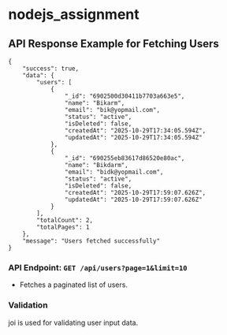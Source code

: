 # nodejs_assignment

## API Response Example for Fetching Users

```
{
    "success": true,
    "data": {
        "users": [
            {
                "_id": "6902500d30411b7703a663e5",
                "name": "Bikarm",
                "email": "bik@yopmail.com",
                "status": "active",
                "isDeleted": false,
                "createdAt": "2025-10-29T17:34:05.594Z",
                "updatedAt": "2025-10-29T17:34:05.594Z"
            },
            {
                "_id": "690255eb83617d86520e80ac",
                "name": "Bikdarm",
                "email": "bidk@yopmail.com",
                "status": "active",
                "isDeleted": false,
                "createdAt": "2025-10-29T17:59:07.626Z",
                "updatedAt": "2025-10-29T17:59:07.626Z"
            }
        ],
        "totalCount": 2,
        "totalPages": 1
    },
    "message": "Users fetched successfully"
}

```

### API Endpoint: `GET /api/users?page=1&limit=10`
- Fetches a paginated list of users.

### Validation
joi is used for validating user input data.